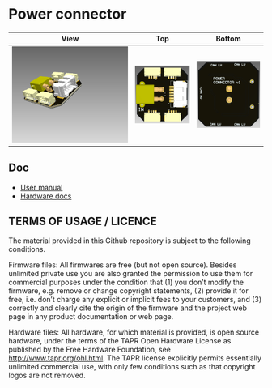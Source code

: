 # Power connector

| View | Top | Bottom |
| ---- | --- | ------ |
| <img src="doc/view.png" alt="drawing"> | <img src="doc/view-top.png" alt="drawing"/> | <img src="doc/view-bottom.png" alt="drawing"/> |

## Doc

- [User manual](https://raccoonlabdev.github.io/docs/guide/power/)
- [Hardware docs](doc/doc.pdf)

## TERMS OF USAGE / LICENCE

The material provided in this Github repository is subject to the following conditions. 

Firmware files: All firmwares are free (but not open source). Besides unlimited private use you are also granted the permission to use them for commercial purposes under the condition that (1) you don’t modify the firmware, e.g. remove or change copyright statements, (2) provide it for free, i.e. don’t charge any explicit or implicit fees to your customers, and (3) correctly and clearly cite the origin of the firmware and the project web page in any product documentation or web page. 

Hardware files: All hardware, for which material is provided, is open source hardware, under the terms of the TAPR Open Hardware License as published by the Free Hardware Foundation, see http://www.tapr.org/ohl.html. The TAPR license explicitly permits essentially unlimited commercial use, with only few conditions such as that copyright logos are not removed.
